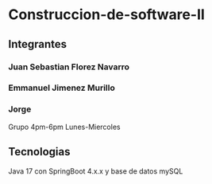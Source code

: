 # Construccion-de-software-II

## Integrantes
### Juan Sebastian Florez Navarro
### Emmanuel Jimenez Murillo
### Jorge
Grupo 4pm-6pm Lunes-Miercoles
## Tecnologias
Java 17 con SpringBoot 4.x.x y base de datos mySQL
